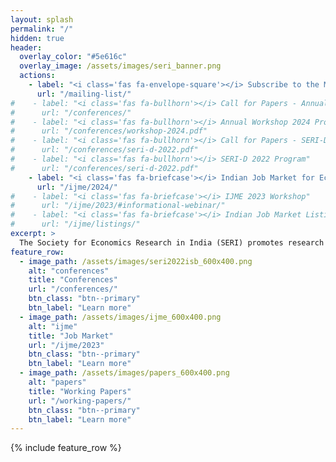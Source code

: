 ```yaml
---
layout: splash
permalink: "/"
hidden: true
header:
  overlay_color: "#5e616c"
  overlay_image: /assets/images/seri_banner.png
  actions:
    - label: "<i class='fas fa-envelope-square'></i> Subscribe to the Mailing List"
      url: "/mailing-list/"
#    - label: "<i class='fas fa-bullhorn'></i> Call for Papers - Annual Workshop 2024"
#      url: "/conferences/"
#    - label: "<i class='fas fa-bullhorn'></i> Annual Workshop 2024 Program"
#      url: "/conferences/workshop-2024.pdf"
#    - label: "<i class='fas fa-bullhorn'></i> Call for Papers - SERI-D 2022"
#      url: "/conferences/seri-d-2022.pdf"
#    - label: "<i class='fas fa-bullhorn'></i> SERI-D 2022 Program"
#      url: "/conferences/seri-d-2022.pdf"
    - label: "<i class='fas fa-briefcase'></i> Indian Job Market for Economists"
      url: "/ijme/2024/"
#    - label: "<i class='fas fa-briefcase'></i> IJME 2023 Workshop"
#      url: "/ijme/2023/#informational-webinar/"
#    - label: "<i class='fas fa-briefcase'></i> Indian Job Market Listings"
#      url: "/ijme/listings/"
excerpt: >
  The Society for Economics Research in India (SERI) promotes research collaboration, intellectual exchange and critique among economists in India. 
feature_row:
  - image_path: /assets/images/seri2022isb_600x400.png
    alt: "conferences"
    title: "Conferences"
    url: "/conferences/"
    btn_class: "btn--primary"
    btn_label: "Learn more"
  - image_path: /assets/images/ijme_600x400.png
    alt: "ijme"
    title: "Job Market"
    url: "/ijme/2023"
    btn_class: "btn--primary"
    btn_label: "Learn more"      
  - image_path: /assets/images/papers_600x400.png
    alt: "papers"
    title: "Working Papers"
    url: "/working-papers/"
    btn_class: "btn--primary"
    btn_label: "Learn more"
---
```


<!--    excerpt: "Workshops for faculty & students" -->
<!--    excerpt: "Matching economists with employers" -->
<!--    excerpt: "New research in economics" -->

{% include feature_row %}
